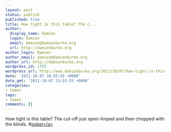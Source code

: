```yaml
---
layout: post
status: publish
published: true
title: How tight is this table? The c...
author:
  display_name: Damien
  login: Damien
  email: damien@damienburke.org
  url: http://damienburke.org
author_login: Damien
author_email: damien@damienburke.org
author_url: http://damienburke.org
wordpress_id: 1755
wordpress_url: http://www.damienburke.org/2011/10/07/how-tight-is-this-table-the-c/
date: '2011-10-07 18:55:55 +0000'
date_gmt: '2011-10-07 23:55:55 +0000'
categories:
- tweet
tags:
- tweet
comments: []
---
```

<p>How tight is this table? The cut-off just open-limped and then chopped with the blinds. #<a href="http:&#47;&#47;search.twitter.com&#47;search?q=%23poker" class="aktt_hashtag">poker<&#47;a></p>
